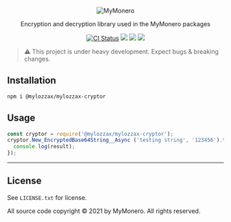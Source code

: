 <p align="center">
  <img alt="MyMonero" src="https://user-images.githubusercontent.com/1645428/120083066-8a394a00-c0c6-11eb-9bc5-1ce02784dab3.png">
</p>

<p align="center">
  Encryption and decryption library used in the MyMonero packages
</p>

<p align="center">
  <a href="https://github.com/mylozzax/mylozzax-utils/actions?query=branch%3Amaster+workflow%3Aci"><img alt="CI Status" src="https://github.com/mylozzax/mylozzax-utils/workflows/ci/badge.svg?branch=master"></a>
  <a href="https://snyk.io/test/github/mylozzax/mylozzax-utils"><img src="https://snyk.io/test/github/mylozzax/mylozzax-utils/badge.svg"></a>
  <a href="https://opensource.org/licenses/BSD-3-Clause"><img src="https://img.shields.io/badge/License-BSD%203--Clause-blue.svg"></a>
  <a href="https://npmjs.com/package/@mylozzax/mylozzax-cryptor"><img src="https://img.shields.io/npm/dt/@mylozzax/mylozzax-cryptor.svg"></a>
</p>

> :warning: This project is under heavy development. Expect bugs & breaking changes.

## Installation

```bash
npm i @mylozzax/mylozzax-cryptor
```

## Usage

```js
const cryptor = require('@mylozzax/mylozzax-cryptor');
cryptor.New_EncryptedBase64String__Async ('testing string', '123456').then(function (result) {
  console.log(result);
});
```

-----

## License

See `LICENSE.txt` for license.

All source code copyright © 2021 by MyMonero. All rights reserved.